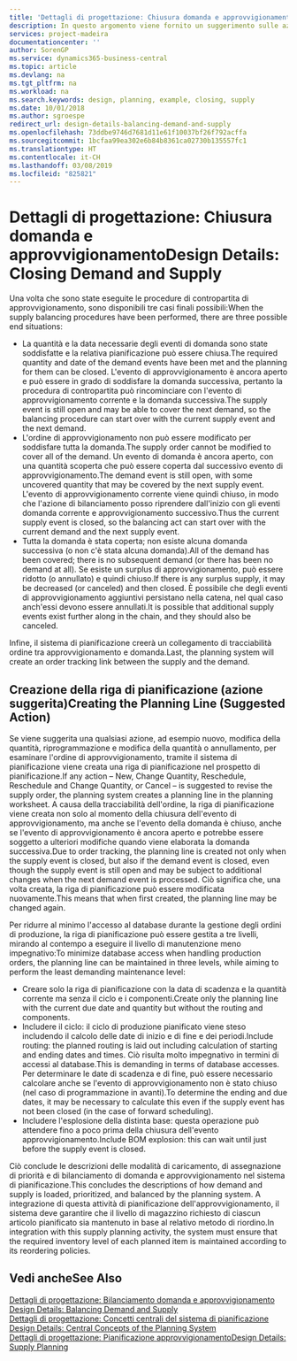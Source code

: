 ```yaml
---
title: 'Dettagli di progettazione: Chiusura domanda e approvvigionamento | Microsoft Docs'
description: In questo argomento viene fornito un suggerimento sulle azioni da eseguire dopo l'esecuzione delle procedure di contropartita di approvvigionamento.
services: project-madeira
documentationcenter: ''
author: SorenGP
ms.service: dynamics365-business-central
ms.topic: article
ms.devlang: na
ms.tgt_pltfrm: na
ms.workload: na
ms.search.keywords: design, planning, example, closing, supply
ms.date: 10/01/2018
ms.author: sgroespe
redirect_url: design-details-balancing-demand-and-supply
ms.openlocfilehash: 73ddbe9746d7681d11e61f10037bf26f792acffa
ms.sourcegitcommit: 1bcfaa99ea302e6b84b8361ca02730b135557fc1
ms.translationtype: HT
ms.contentlocale: it-CH
ms.lasthandoff: 03/08/2019
ms.locfileid: "825821"
---
```

# <a name="design-details-closing-demand-and-supply"></a><span data-ttu-id="4db74-103">Dettagli di progettazione: Chiusura domanda e approvvigionamento</span><span class="sxs-lookup"><span data-stu-id="4db74-103">Design Details: Closing Demand and Supply</span></span>
<span data-ttu-id="4db74-104">Una volta che sono state eseguite le procedure di contropartita di approvvigionamento, sono disponibili tre casi finali possibili:</span><span class="sxs-lookup"><span data-stu-id="4db74-104">When the supply balancing procedures have been performed, there are three possible end situations:</span></span>  

* <span data-ttu-id="4db74-105">La quantità e la data necessarie degli eventi di domanda sono state soddisfatte e la relativa pianificazione può essere chiusa.</span><span class="sxs-lookup"><span data-stu-id="4db74-105">The required quantity and date of the demand events have been met and the planning for them can be closed.</span></span> <span data-ttu-id="4db74-106">L'evento di approvvigionamento è ancora aperto e può essere in grado di soddisfare la domanda successiva, pertanto la procedura di contropartita può rincominciare con l'evento di approvvigionamento corrente e la domanda successiva.</span><span class="sxs-lookup"><span data-stu-id="4db74-106">The supply event is still open and may be able to cover the next demand, so the balancing procedure can start over with the current supply event and the next demand.</span></span>  
* <span data-ttu-id="4db74-107">L'ordine di approvvigionamento non può essere modificato per soddisfare tutta la domanda.</span><span class="sxs-lookup"><span data-stu-id="4db74-107">The supply order cannot be modified to cover all of the demand.</span></span> <span data-ttu-id="4db74-108">Un evento di domanda è ancora aperto, con una quantità scoperta che può essere coperta dal successivo evento di approvvigionamento.</span><span class="sxs-lookup"><span data-stu-id="4db74-108">The demand event is still open, with some uncovered quantity that may be covered by the next supply event.</span></span> <span data-ttu-id="4db74-109">L'evento di approvvigionamento corrente viene quindi chiuso, in modo che l'azione di bilanciamento posso riprendere dall'inizio con gli eventi domanda corrente e approvvigionamento successivo.</span><span class="sxs-lookup"><span data-stu-id="4db74-109">Thus the current supply event is closed, so the balancing act can start over with the current demand and the next supply event.</span></span>  
* <span data-ttu-id="4db74-110">Tutta la domanda è stata coperta; non esiste alcuna domanda successiva (o non c'è stata alcuna domanda).</span><span class="sxs-lookup"><span data-stu-id="4db74-110">All of the demand has been covered; there is no subsequent demand (or there has been no demand at all).</span></span> <span data-ttu-id="4db74-111">Se esiste un surplus di approvvigionamento, può essere ridotto (o annullato) e quindi chiuso.</span><span class="sxs-lookup"><span data-stu-id="4db74-111">If there is any surplus supply, it may be decreased (or canceled) and then closed.</span></span> <span data-ttu-id="4db74-112">È possibile che degli eventi di approvvigionamento aggiuntivi persistano nella catena, nel qual caso anch'essi devono essere annullati.</span><span class="sxs-lookup"><span data-stu-id="4db74-112">It is possible that additional supply events exist further along in the chain, and they should also be canceled.</span></span>  

<span data-ttu-id="4db74-113">Infine, il sistema di pianificazione creerà un collegamento di tracciabilità ordine tra approvvigionamento e domanda.</span><span class="sxs-lookup"><span data-stu-id="4db74-113">Last, the planning system will create an order tracking link between the supply and the demand.</span></span>  

## <a name="creating-the-planning-line-suggested-action"></a><span data-ttu-id="4db74-114">Creazione della riga di pianificazione (azione suggerita)</span><span class="sxs-lookup"><span data-stu-id="4db74-114">Creating the Planning Line (Suggested Action)</span></span>  
<span data-ttu-id="4db74-115">Se viene suggerita una qualsiasi azione, ad esempio nuovo, modifica della quantità, riprogrammazione e modifica della quantità o annullamento, per esaminare l'ordine di approvvigionamento, tramite il sistema di pianificazione viene creata una riga di pianificazione nel prospetto di pianificazione.</span><span class="sxs-lookup"><span data-stu-id="4db74-115">If any action – New, Change Quantity, Reschedule, Reschedule and Change Quantity, or Cancel – is suggested to revise the supply order, the planning system creates a planning line in the planning worksheet.</span></span> <span data-ttu-id="4db74-116">A causa della tracciabilità dell'ordine, la riga di pianificazione viene creata non solo al momento della chiusura dell'evento di approvvigionamento, ma anche se l'evento della domanda è chiuso, anche se l'evento di approvvigionamento è ancora aperto e potrebbe essere soggetto a ulteriori modifiche quando viene elaborata la domanda successiva.</span><span class="sxs-lookup"><span data-stu-id="4db74-116">Due to order tracking, the planning line is created not only when the supply event is closed, but also if the demand event is closed, even though the supply event is still open and may be subject to additional changes when the next demand event is processed.</span></span> <span data-ttu-id="4db74-117">Ciò significa che, una volta creata, la riga di pianificazione può essere modificata nuovamente.</span><span class="sxs-lookup"><span data-stu-id="4db74-117">This means that when first created, the planning line may be changed again.</span></span>  

<span data-ttu-id="4db74-118">Per ridurre al minimo l'accesso al database durante la gestione degli ordini di produzione, la riga di pianificazione può essere gestita a tre livelli, mirando al contempo a eseguire il livello di manutenzione meno impegnativo:</span><span class="sxs-lookup"><span data-stu-id="4db74-118">To minimize database access when handling production orders, the planning line can be maintained in three levels, while aiming to perform the least demanding maintenance level:</span></span>  

* <span data-ttu-id="4db74-119">Creare solo la riga di pianificazione con la data di scadenza e la quantità corrente ma senza il ciclo e i componenti.</span><span class="sxs-lookup"><span data-stu-id="4db74-119">Create only the planning line with the current due date and quantity but without the routing and components.</span></span>  
* <span data-ttu-id="4db74-120">Includere il ciclo: il ciclo di produzione pianificato viene steso includendo il calcolo delle date di inizio e di fine e dei periodi.</span><span class="sxs-lookup"><span data-stu-id="4db74-120">Include routing: the planned routing is laid out including calculation of starting and ending dates and times.</span></span> <span data-ttu-id="4db74-121">Ciò risulta molto impegnativo in termini di accessi al database.</span><span class="sxs-lookup"><span data-stu-id="4db74-121">This is demanding in terms of database accesses.</span></span> <span data-ttu-id="4db74-122">Per determinare le date di scadenza e di fine, può essere necessario calcolare anche se l'evento di approvvigionamento non è stato chiuso (nel caso di programmazione in avanti).</span><span class="sxs-lookup"><span data-stu-id="4db74-122">To determine the ending and due dates, it may be necessary to calculate this even if the supply event has not been closed (in the case of forward scheduling).</span></span>  
* <span data-ttu-id="4db74-123">Includere l'esplosione della distinta base: questa operazione può attendere fino a poco prima della chiusura dell'evento approvvigionamento.</span><span class="sxs-lookup"><span data-stu-id="4db74-123">Include BOM explosion: this can wait until just before the supply event is closed.</span></span>  

<span data-ttu-id="4db74-124">Ciò conclude le descrizioni delle modalità di caricamento, di assegnazione di priorità e di bilanciamento di domanda e approvvigionamento nel sistema di pianificazione.</span><span class="sxs-lookup"><span data-stu-id="4db74-124">This concludes the descriptions of how demand and supply is loaded, prioritized, and balanced by the planning system.</span></span> <span data-ttu-id="4db74-125">A integrazione di questa attività di pianificazione dell'approvvigionamento, il sistema deve garantire che il livello di magazzino richiesto di ciascun articolo pianificato sia mantenuto in base al relativo metodo di riordino.</span><span class="sxs-lookup"><span data-stu-id="4db74-125">In integration with this supply planning activity, the system must ensure that the required inventory level of each planned item is maintained according to its reordering policies.</span></span>  

## <a name="see-also"></a><span data-ttu-id="4db74-126">Vedi anche</span><span class="sxs-lookup"><span data-stu-id="4db74-126">See Also</span></span>  
<span data-ttu-id="4db74-127">[Dettagli di progettazione: Bilanciamento domanda e approvvigionamento](design-details-balancing-demand-and-supply.md) </span><span class="sxs-lookup"><span data-stu-id="4db74-127">[Design Details: Balancing Demand and Supply](design-details-balancing-demand-and-supply.md) </span></span>  
<span data-ttu-id="4db74-128">[Dettagli di progettazione: Concetti centrali del sistema di pianificazione](design-details-central-concepts-of-the-planning-system.md) </span><span class="sxs-lookup"><span data-stu-id="4db74-128">[Design Details: Central Concepts of the Planning System](design-details-central-concepts-of-the-planning-system.md) </span></span>  
[<span data-ttu-id="4db74-129">Dettagli di progettazione: Pianificazione approvvigionamento</span><span class="sxs-lookup"><span data-stu-id="4db74-129">Design Details: Supply Planning</span></span>](design-details-supply-planning.md)
